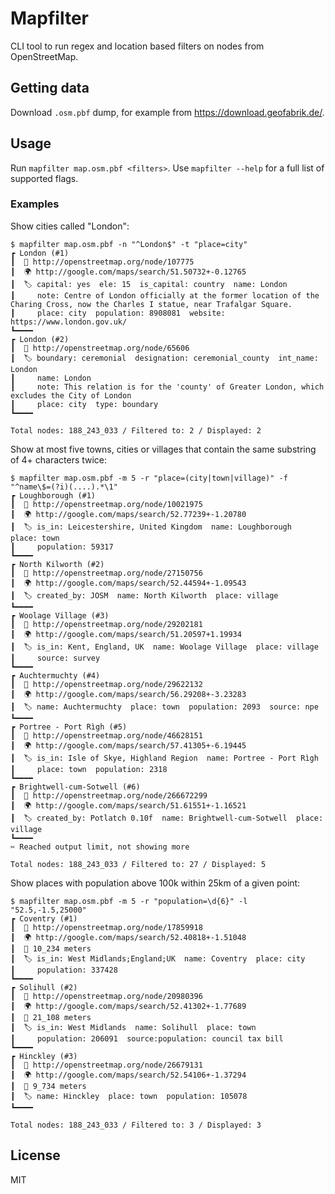 # Mapfilter

CLI tool to run regex and location based filters on nodes from OpenStreetMap.

## Getting data

Download `.osm.pbf` dump, for example from https://download.geofabrik.de/.

## Usage

Run `mapfilter map.osm.pbf <filters>`. Use `mapfilter --help` for a full list of supported flags.

### Examples

Show cities called "London":
```
$ mapfilter map.osm.pbf -n "^London$" -t "place=city"
┏ London (#1)
┃  📍 http://openstreetmap.org/node/107775
┃  🌍 http://google.com/maps/search/51.50732+-0.12765
┃  🏷️ capital: yes  ele: 15  is_capital: country  name: London
┃     note: Centre of London officially at the former location of the Charing Cross, now the Charles I statue, near Trafalgar Square.
┃     place: city  population: 8908081  website: https://www.london.gov.uk/
┗━━━━
┏ London (#2)
┃  📍 http://openstreetmap.org/node/65606
┃  🏷️ boundary: ceremonial  designation: ceremonial_county  int_name: London
┃     name: London
┃     note: This relation is for the 'county' of Greater London, which excludes the City of London
┃     place: city  type: boundary
┗━━━━

Total nodes: 188_243_033 / Filtered to: 2 / Displayed: 2
```

Show at most five towns, cities or villages that contain the same substring of 4+ characters twice:
```
$ mapfilter map.osm.pbf -m 5 -r "place=(city|town|village)" -f "^name\$=(?i)(....).*\1"
┏ Loughborough (#1)
┃  📍 http://openstreetmap.org/node/10021975
┃  🌍 http://google.com/maps/search/52.77239+-1.20780
┃  🏷️ is_in: Leicestershire, United Kingdom  name: Loughborough  place: town
┃     population: 59317
┗━━━━
┏ North Kilworth (#2)
┃  📍 http://openstreetmap.org/node/27150756
┃  🌍 http://google.com/maps/search/52.44594+-1.09543
┃  🏷️ created_by: JOSM  name: North Kilworth  place: village
┗━━━━
┏ Woolage Village (#3)
┃  📍 http://openstreetmap.org/node/29202181
┃  🌍 http://google.com/maps/search/51.20597+1.19934
┃  🏷️ is_in: Kent, England, UK  name: Woolage Village  place: village
┃     source: survey
┗━━━━
┏ Auchtermuchty (#4)
┃  📍 http://openstreetmap.org/node/29622132
┃  🌍 http://google.com/maps/search/56.29208+-3.23283
┃  🏷️ name: Auchtermuchty  place: town  population: 2093  source: npe
┗━━━━
┏ Portree - Port Rìgh (#5)
┃  📍 http://openstreetmap.org/node/46628151
┃  🌍 http://google.com/maps/search/57.41305+-6.19445
┃  🏷️ is_in: Isle of Skye, Highland Region  name: Portree - Port Rìgh
┃     place: town  population: 2318
┗━━━━
┏ Brightwell-cum-Sotwell (#6)
┃  📍 http://openstreetmap.org/node/266672299
┃  🌍 http://google.com/maps/search/51.61551+-1.16521
┃  🏷️ created_by: Potlatch 0.10f  name: Brightwell-cum-Sotwell  place: village
┗━━━━
✂️ Reached output limit, not showing more

Total nodes: 188_243_033 / Filtered to: 27 / Displayed: 5
```

Show places with population above 100k within 25km of a given point:
```
$ mapfilter map.osm.pbf -m 5 -r "population=\d{6}" -l "52.5,-1.5,25000"
┏ Coventry (#1)
┃  📍 http://openstreetmap.org/node/17859918
┃  🌍 http://google.com/maps/search/52.40818+-1.51048
┃  📏 10_234 meters
┃  🏷️ is_in: West Midlands;England;UK  name: Coventry  place: city
┃     population: 337428
┗━━━━
┏ Solihull (#2)
┃  📍 http://openstreetmap.org/node/20980396
┃  🌍 http://google.com/maps/search/52.41302+-1.77689
┃  📏 21_108 meters
┃  🏷️ is_in: West Midlands  name: Solihull  place: town
┃     population: 206091  source:population: council tax bill
┗━━━━
┏ Hinckley (#3)
┃  📍 http://openstreetmap.org/node/26679131
┃  🌍 http://google.com/maps/search/52.54106+-1.37294
┃  📏 9_734 meters
┃  🏷️ name: Hinckley  place: town  population: 105078
┗━━━━

Total nodes: 188_243_033 / Filtered to: 3 / Displayed: 3
```

## License

MIT